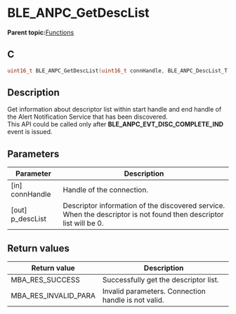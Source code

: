 # BLE\_ANPC\_GetDescList

**Parent topic:**[Functions](GUID-70F5F2CB-4075-4D38-ADAD-6B7A23F9C626.md)

## C

```c
uint16_t BLE_ANPC_GetDescList(uint16_t connHandle, BLE_ANPC_DescList_T *p_descList);
```

## Description

Get information about descriptor list within start handle and end handle of the Alert Notification Service that has been discovered.<br />This API could be called only after **BLE\_ANPC\_EVT\_DISC\_COMPLETE\_IND** event is issued.

## Parameters

|Parameter|Description|
|---------|-----------|
|\[in\] connHandle|Handle of the connection.|
|\[out\] p\_descList|Descriptor information of the discovered service. When the descriptor is not found then descriptor list will be 0.|

## Return values

|Return value|Description|
|------------|-----------|
|MBA\_RES\_SUCCESS|Successfully get the descriptor list.|
|MBA\_RES\_INVALID\_PARA|Invalid parameters. Connection handle is not valid.|

